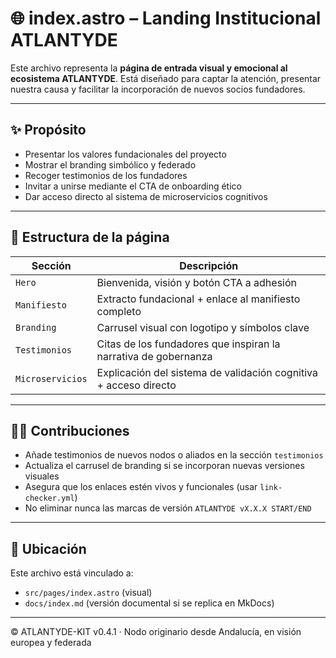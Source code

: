 # 🌐 index.astro – Landing Institucional ATLANTYDE

Este archivo representa la **página de entrada visual y emocional al ecosistema ATLANTYDE**. Está diseñado para captar la atención, presentar nuestra causa y facilitar la incorporación de nuevos socios fundadores.

---

## ✨ Propósito

- Presentar los valores fundacionales del proyecto
- Mostrar el branding simbólico y federado
- Recoger testimonios de los fundadores
- Invitar a unirse mediante el CTA de onboarding ético
- Dar acceso directo al sistema de microservicios cognitivos

---

## 🔎 Estructura de la página

| Sección                 | Descripción                                                                 |
|-------------------------|-----------------------------------------------------------------------------|
| `Hero`                  | Bienvenida, visión y botón CTA a adhesión                                   |
| `Manifiesto`            | Extracto fundacional + enlace al manifiesto completo                        |
| `Branding`              | Carrusel visual con logotipo y símbolos clave                               |
| `Testimonios`           | Citas de los fundadores que inspiran la narrativa de gobernanza             |
| `Microservicios`        | Explicación del sistema de validación cognitiva + acceso directo            |

---

## 🧑‍💻 Contribuciones

- Añade testimonios de nuevos nodos o aliados en la sección `testimonios`
- Actualiza el carrusel de branding si se incorporan nuevas versiones visuales
- Asegura que los enlaces estén vivos y funcionales (usar `link-checker.yml`)
- No eliminar nunca las marcas de versión `ATLANTYDE vX.X.X START/END`

---

## 📌 Ubicación

Este archivo está vinculado a:
- `src/pages/index.astro` (visual)
- `docs/index.md` (versión documental si se replica en MkDocs)

---

© ATLANTYDE-KIT v0.4.1 · Nodo originario desde Andalucía, en visión europea y federada